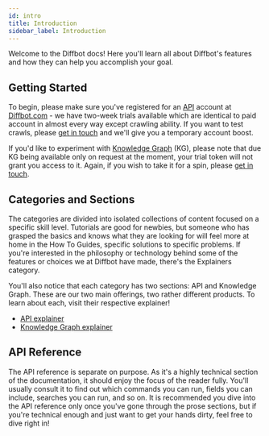 ```yaml
---
id: intro
title: Introduction
sidebar_label: Introduction
---
```


Welcome to the Diffbot docs! Here you'll learn all about Diffbot's features and how they can help you accomplish your goal.

## Getting Started

To begin, please make sure you've registered for an [API](explain-api) account at [Diffbot.com](https://diffbot.com) - we have two-week trials available which are identical to paid account in almost every way except crawling ability. If you want to test crawls, please [get in touch](mailto:support@diffbot.com) and we'll give you a temporary account boost.

If you'd like to experiment with [Knowledge Graph](explain-kg) (KG), please note that due KG being available only on request at the moment, your trial token will not grant you access to it. Again, if you wish to take it for a spin, please [get in touch](mailto:support@diffbot.com).

## Categories and Sections

The categories are divided into isolated collections of content focused on a specific skill level. Tutorials are good for newbies, but someone who has grasped the basics and knows what they are looking for will feel more at home in the How To Guides, specific solutions to specific problems. If you're interested in the philosophy or technology behind some of the features or choices we at Diffbot have made, there's the Explainers category.

You'll also notice that each category has two sections: API and Knowledge Graph. These are our two main offerings, two rather different products. To learn about each, visit their respective explainer!

- [API explainer](explain-api)
- [Knowledge Graph explainer](explain-kg)

## API Reference

The API reference is separate on purpose. As it's a highly technical section of the documentation, it should enjoy the focus of the reader fully. You'll usually consult it to find out which commands you can run, fields you can include, searches you can run, and so on. It is recommended you dive into the API reference only once you've gone through the prose sections, but if you're technical enough and just want to get your hands dirty, feel free to dive right in!
